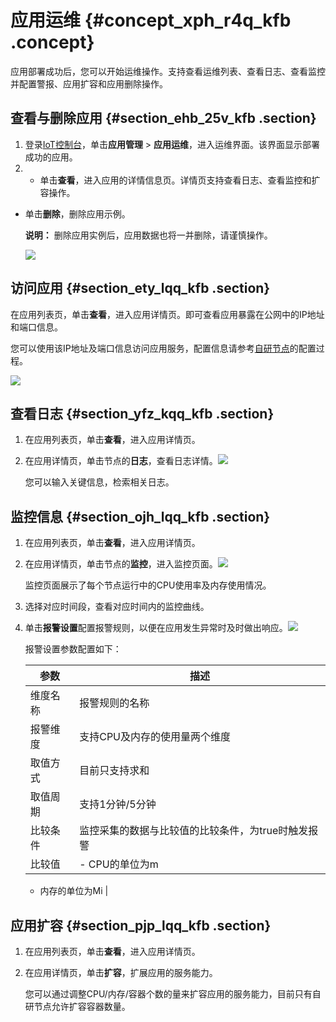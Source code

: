 # 应用运维 {#concept_xph_r4q_kfb .concept}

应用部署成功后，您可以开始运维操作。支持查看运维列表、查看日志、查看监控并配置警报、应用扩容和应用删除操作。

## 查看与删除应用 {#section_ehb_25v_kfb .section}

1.  登录[IoT控制台](https://iot.console.aliyun.com)，单击**应用管理** \> **应用运维**，进入运维界面。该界面显示部署成功的应用。
2.  -   单击**查看**，进入应用的详情信息页。详情页支持查看日志、查看监控和扩容操作。
-   单击**删除**，删除应用示例。

    **说明：** 删除应用实例后，应用数据也将一并删除，请谨慎操作。

    ![](http://static-aliyun-doc.oss-cn-hangzhou.aliyuncs.com/assets/img/23354/153968353813570_zh-CN.png)


## 访问应用 {#section_ety_lqq_kfb .section}

在应用列表页，单击**查看**，进入应用详情页。即可查看应用暴露在公网中的IP地址和端口信息。

您可以使用该IP地址及端口信息访问应用服务，配置信息请参考[自研节点](cn.zh-CN/应用管理/应用配置/云端节点说明/自研节点.md#)的配置过程。

![](http://static-aliyun-doc.oss-cn-hangzhou.aliyuncs.com/assets/img/23354/153968353813574_zh-CN.png)

## 查看日志 {#section_yfz_kqq_kfb .section}

1.  在应用列表页，单击**查看**，进入应用详情页。
2.  在应用详情页，单击节点的**日志**，查看日志详情。![](http://static-aliyun-doc.oss-cn-hangzhou.aliyuncs.com/assets/img/23354/153968353813571_zh-CN.png)

    您可以输入关键信息，检索相关日志。


## 监控信息 {#section_ojh_lqq_kfb .section}

1.  在应用列表页，单击**查看**，进入应用详情页。
2.  在应用详情页，单击节点的**监控**，进入监控页面。![](http://static-aliyun-doc.oss-cn-hangzhou.aliyuncs.com/assets/img/23354/153968353813572_zh-CN.png)

    监控页面展示了每个节点运行中的CPU使用率及内存使用情况。

3.  选择对应时间段，查看对应时间内的监控曲线。
4.  单击**报警设置**配置报警规则，以便在应用发生异常时及时做出响应。![](http://static-aliyun-doc.oss-cn-hangzhou.aliyuncs.com/assets/img/23354/153968353813573_zh-CN.png)

    报警设置参数配置如下：

    |参数|描述|
    |--|--|
    |维度名称|报警规则的名称|
    |报警维度|支持CPU及内存的使用量两个维度|
    |取值方式|目前只支持求和|
    |取值周期|支持1分钟/5分钟|
    |比较条件|监控采集的数据与比较值的比较条件，为true时触发报警|
    |比较值|     -   CPU的单位为m
    -   内存的单位为Mi
 |


## 应用扩容 {#section_pjp_lqq_kfb .section}

1.  在应用列表页，单击**查看**，进入应用详情页。
2.  在应用详情页，单击**扩容**，扩展应用的服务能力。

    您可以通过调整CPU/内存/容器个数的量来扩容应用的服务能力，目前只有自研节点允许扩容容器数量。


